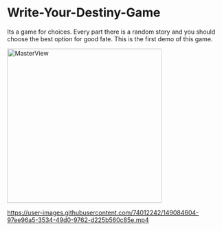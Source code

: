 # Write-Your-Destiny-Game

Its a game for choices. Every part there is a random story and you should choose the best option for good fate. 
This is the first demo of this game.

<img width="359" alt="MasterView" src="https://user-images.githubusercontent.com/74012242/149084596-ef601dee-1b66-4029-9a4a-c727371967ca.png">



https://user-images.githubusercontent.com/74012242/149084604-97ee96a5-3534-49d0-9762-d225b560c85e.mp4

